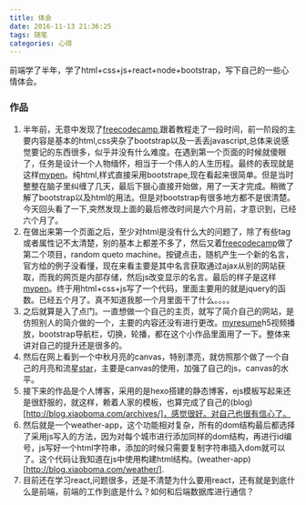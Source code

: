 ```yaml
---
title: 体会
date: 2016-11-13 21:36:25
tags: 随笔
categories: 心得
---
```

前端学了半年，学了html+css+js+react+node+bootstrap，写下自己的一些心情体会。
<!--more-->
### 作品
1. 半年前，无意中发现了[freecodecamp](https://www.freecodecamp.cn/),跟着教程走了一段时间，前一阶段的主要内容是基本的html,css夹杂了bootstrap以及一丢丢javascript,总体来说感觉要记的东西很多，似乎并没有什么难度。在遇到第一个页面的时候就傻眼了，任务是设计一个人物缅怀，相当于一个伟人的人生历程。最终的表现就是这样[mypen](http://codepen.io/yuzai20/pen/yOdaov)。纯html,样式直接采用bootstrape,现在看起来很简单。但是当时整整在脑子里纠缠了几天，最后下狠心直接开始做，用了一天才完成。稍微了解了bootstrap以及html的用法。但是对bootstrap有很多地方都不是很清楚。今天回头看了一下,突然发现上面的最后修改时间是六个月前，才意识到，已经六个月了。
2. 在做出来第一个页面之后，至少对html是没有什么大的问题了，除了有些tag或者属性记不太清楚，别的基本上都差不多了，然后又着[freecodecamp](https://www.freecodecamp.cn/)做了第二个项目，random queto machine。按键点击，随机产生一个新的名言，官方给的例子没看懂，现在来看主要是其中名言获取通过ajax从别的网站获取，而我的网页是内部存储，然后js改变显示的名言。最后的样子是这样[mypen](http://codepen.io/yuzai20/pen/Meaqwz)。终于用html+css+js写了一个代码，里面主要用的就是jquery的函数。已经五个月了。真不知道我那一个月里面干了什么。。。。
3. 之后就算是入了点门。一直想做一个自己的主页，就写了简介自己的网站，是仿照别人的简介做的一个，主要的内容还没有进行更改。[myresume](http://blog.xiaoboma.com/myhomepage/)h5视频播放，bootstrap导航栏，切换，轮播，都在这个小作品里面用了一下。整体来讲对自己的提升还是很多的。
4. 然后在网上看到一个中秋月亮的canvas，特别漂亮，就仿照那个做了一个自己的月亮和流星[star](http://blog.xiaoboma.com/moon_meteor/)，主要是canvas的使用，加强了自己的js，canvas的水平。
5. 接下来的作品是个人博客，采用的是hexo搭建的静态博客，ejs模板写起来还是很舒服的，就这样，赖着人家的模板，也算完成了自己的(blog)[http://blog.xiaoboma.com/archives/]，感觉很好。对自己也很有信心了。
6. 然后就是一个weather-app，这个功能相对复杂，所有的dom结构最后都选择了采用js写入的方法，因为对每个城市进行添加同样的dom结构，再进行id编号，js写好一个html字符串，添加的时候只需要复制字符串插入dom就可以了。这个代码让我知道在js中使用构建html结构。(weather-app)[http://blog.xiaoboma.com/weather/].
7. 目前还在学习react,问题很多，还是不清楚为什么要用react，还有就是到底什么是前端，前端的工作到底是什么？如何和后端数据库进行通信？
